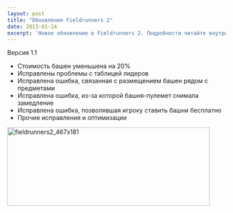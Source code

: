 ```yaml
---
layout: post
title: "Обновление Fieldrunners 2"
date: 2013-01-24
excerpt: 'Новое обновление в Fieldrunners 2. Подробности читайте внутри новости...'
---
```


Версия 1.1
<ul>
	<li><span style="line-height: 13px;">Стоимость башен уменьшена на 20%</span></li>
	<li>Исправлены проблемы с таблицей лидеров</li>
	<li>Исправлена ошибка, связанная с размещением башен рядом с предметами</li>
	<li>Исправлена ошибка, из-за которой башня-пулемет снимала замедление</li>
	<li>Исправлена ошибка, позволявшая игроку ставить башни бесплатно</li>
	<li>Прочие исправления и оптимизации</li>
</ul>
<a href="http://store.steampowered.com/app/215710/" target="_blank"><img class="alignnone size-full wp-image-578" alt="fieldrunners2_467x181" src="http://gamersoul.ru/wp-content/uploads/2013/01/fieldrunners2_467x181.jpg" width="467" height="181" /></a>

&nbsp;